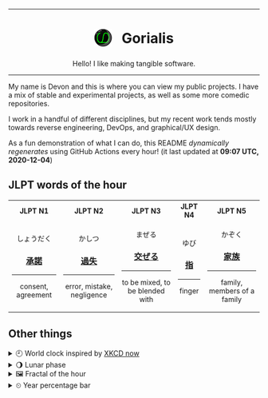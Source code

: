 ***

<h1 align="center">
<sub>
    <img src="readme/resources/avatar.png" height="36">
</sub>
&nbsp;
Gorialis
</h1>
<p align="center">
Hello! I like making tangible software.
</p>

***

My name is Devon and this is where you can view my public projects. I have a mix of stable and experimental projects, as well as some more comedic repositories.

I work in a handful of different disciplines, but my recent work tends mostly towards reverse engineering, DevOps, and graphical/UX design.

As a fun demonstration of what I can do, this README *dynamically regenerates* using GitHub Actions every hour! (it last updated at **09:07 UTC, 2020-12-04**)

<h2>JLPT words of the hour</h2>
<table>
    <tr>
        <th>JLPT N1</th>
        <th>JLPT N2</th>
        <th>JLPT N3</th>
        <th>JLPT N4</th>
        <th>JLPT N5</th>
    </tr>
    <tr>
        <td>
            <p align="center">しょうだく</p>
            <h3 align="center"><b><a href="https://jisho.org/search/%E6%89%BF%E8%AB%BE">承諾</a></b></h3>
            <hr>
            <p align="center">consent,<wbr> agreement</p>
        </td>
        <td>
            <p align="center">かしつ</p>
            <h3 align="center"><b><a href="https://jisho.org/search/%E9%81%8E%E5%A4%B1">過失</a></b></h3>
            <hr>
            <p align="center">error,<wbr> mistake,<wbr> negligence</p>
        </td>
        <td>
            <p align="center">まぜる</p>
            <h3 align="center"><b><a href="https://jisho.org/search/%E4%BA%A4%E3%81%9C%E3%82%8B">交ぜる</a></b></h3>
            <hr>
            <p align="center">to be mixed,<wbr> to be blended with</p>
        </td>
        <td>
            <p align="center">ゆび</p>
            <h3 align="center"><b><a href="https://jisho.org/search/%E6%8C%87">指</a></b></h3>
            <hr>
            <p align="center">finger</p>
        </td>
        <td>
            <p align="center">かぞく</p>
            <h3 align="center"><b><a href="https://jisho.org/search/%E5%AE%B6%E6%97%8F">家族</a></b></h3>
            <hr>
            <p align="center">family,<wbr> members of a family</p>
        </td>
    </tr>
</table>

<h2>Other things</h2>
<details>
<summary>🕘  World clock inspired by <a href="https://xkcd.com/now">XKCD now</a></summary>

> <img src="generated/now.png" width="512">

</details>
<details>
<summary>🌖 Lunar phase</summary>

The moon is approximately 67.17% through its phase (Waning Gibbous).

</details>
<details>
<summary>&#x1f5bc; Fractal of the hour</summary>

> <img src="generated/fractal.png" width="512">

</details>
<details>
<summary>&#x23f2; Year percentage bar</summary>
<pre><code>2020 [██████████████████▁▁] 92.45%</code></pre>
</details>
